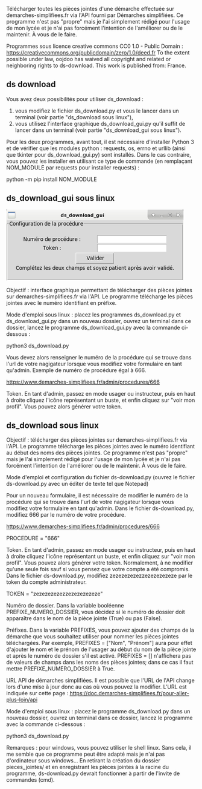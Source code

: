 Télécharger toutes les pièces jointes d'une démarche effectuée sur demarches-simplifiees.fr via l'API fourni par Démarches simplifiées.
Ce programme n'est pas "propre" mais je l'ai simplement rédigé pour l'usage de mon lycée et je n'ai pas forcément l'intention de l'améliorer ou de le maintenir. À vous de le faire.

Programmes sous licence creative commons CC0 1.0 - Public Domain : https://creativecommons.org/publicdomain/zero/1.0/deed.fr
To the extent possible under law, oojdoo has waived all copyright and related or neighboring rights to ds-download. This work is published from: France. 

## ds download

Vous avez deux possibilités pour utiliser ds_download :
1) vous modifiez le fichier ds\_download.py et vous le lancer dans un terminal (voir partie "ds_download sous linux"),
2) vous utilisez l'interface graphique ds\_download\_gui.py qu'il suffit de lancer dans un terminal (voir partie "ds\_download_gui sous linux").

Pour les deux programmes, avant tout, il est nécessaire d'installer Python 3 et de vérifier que les modules python : requests, os, errno et urllib (ainsi que tkinter pour ds\_download\_gui.py) sont installés. Dans le cas contraire, vous pouvez les installer en utilisant ce type de commande (en remplaçant NOM_MODULE par requests pour installer requests) :

python -m pip install NOM_MODULE

## ds_download_gui sous linux

<img src="https://github.com/oojdoo/ds-download/blob/master/ds_download_gui_capture.png" alt="Capture ds_download_gui.">

Objectif : interface graphique permettant de télécharger des pièces jointes sur demarches-simplifiees.fr via l'API. Le programme télécharge les pièces jointes avec le numéro identifiant en préfixe.

Mode d'emploi sous linux : placez les programmes ds\_download.py et ds\_download\_gui.py dans un nouveau  dossier, ouvrez un terminal dans ce dossier, lancez le programme ds\_download\_gui.py  avec la commande ci-dessous :   

python3 ds_download.py

Vous devez alors renseigner le numéro de la procédure qui se trouve dans l'url de votre nagigateur lorsque vous modifiez votre formulaire en tant qu'admin. Exemple de numéro de procédure égal à 666.

https://www.demarches-simplifiees.fr/admin/procedures/666

Token.
En tant d'admin, passez en mode usager ou instructeur, puis en haut à droite cliquez l'icône représentant un buste, et enfin
cliquez sur "voir mon profil". Vous pouvez alors générer votre token.


## ds_download sous linux


Objectif : télécharger des pièces jointes sur demarches-simplifiees.fr via l'API. Le programme télécharge les pièces jointes avec le numéro identifiant au début des noms des pièces jointes. Ce programme n'est pas "propre" mais je l'ai simplement rédigé pour l'usage de mon lycée et je n'ai pas forcément l'intention de l'améliorer ou de le maintenir. À vous de le faire.

Mode d'emploi et configuration du fichier ds-download.py (ouvrez le fichier ds-download.py avec un éditer de texte tel que Notepad)

Pour un nouveau formulaire, il est nécessaire de modifier le numéro de la procédure qui se trouve dans l'url de votre nagigateur lorsque vous modifiez votre formulaire en tant qu'admin. Dans le fichier ds-download.py, modifiez 666 par le numéro de votre procédure.

https://www.demarches-simplifiees.fr/admin/procedures/666

PROCEDURE = "666"

Token.
En tant d'admin, passez en mode usager ou instructeur, puis en haut à droite cliquez l'icône représentant un buste, et enfin
cliquez sur "voir mon profil". Vous pouvez alors générer votre token. Normalement, à ne modifier qu'une seule fois sauf si vous pensez que votre compte a été compromis. Dans le fichier ds-download.py, modifiez zezezezezezzezezezezeze par le token du compte administrateur.

TOKEN = "zezezezezezzezezezezeze"


Numéro de dossier. Dans la variable booléenne PREFIXE_NUMERO_DOSSIER, vous décidez si le numéro de dossier doit apparaître dans le nom de la pièce jointe (True) ou pas (False).


Préfixes. Dans la variable PREFIXES, vous pouvez ajouter des champs de la démarche que vous souhaitez utiliser pour nommer les pièces jointes téléchargées. Par exemple, PREFIXES = ["Nom", "Prénom"] aura pour effet d'ajouter le nom et le prénom de l'usager au début du nom de la pièce jointe et après le numéro de dossier s'il est activé. PREFIXES = [] n'affichera pas de valeurs de champs dans les noms des pièces jointes; dans ce cas il faut mettre PREFIXE_NUMERO_DOSSIER à True.


URL API de démarches simplifiées. Il est possible que l'URL de l'API change lors d'une mise à jour donc au cas où vous pouvez la modifier. L'URL est indiquée sur cette page : https://doc.demarches-simplifiees.fr/pour-aller-plus-loin/api


Mode d'emploi sous linux : placez le programme ds_download.py dans un nouveau  dossier, ouvrez un terminal dans ce dossier, lancez le programme avec la commande ci-dessous :   

python3 ds_download.py

Remarques : pour windows, vous pouvez utiliser le shell linux. Sans cela, il me semble que ce programme peut être adapté mais je n'ai pas d'ordinateur sous windows... En retirant la création du dossier pieces_jointes/ et en enregistrant les pièces jointes à la racine du programme, ds-download.py devrait fonctionner à partir de l'invite de commandes (cmd).

